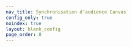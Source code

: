 ```yaml
---
nav_title: Synchronisation d’audience Canvas
config_only: true
noindex: true
layout: blank_config
page_order: 8
---
```


